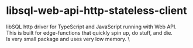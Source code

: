 # libsql-web-api-http-stateless-client
libSQL http driver for TypeScript and JavaScript running with Web API. \
This is built for edge-functions that quickly spin up, do stuff, and die. \
Is very small package and uses very low memory. \
